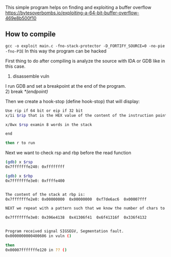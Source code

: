 This simple program helps on finding and exploiting a buffer overflow https://bytesoverbombs.io/exploiting-a-64-bit-buffer-overflow-469e8b500f10

## How to compile
`gcc -o exploit main.c -fno-stack-protector -D_FORTIFY_SOURCE=0 -no-pie -fno-PIE`
In this way the program can be hacked

First thing to do after compiling is analyze the source with IDA or GDB like in this case.

1) disassemble vuln

I run GDB and set a breakpoint at the end of the program.	
2) break *\*(endpoint)*

Then we create a hook-stop (define hook-stop) that will display:
```sh
Use rip if 64 bit or eip if 32 bit
x/1i $rip that is the HEX value of the content of the instruction pointer 

x/8wx $rsp examin 8 words in the stack

end 

then r to run 
```
Next we want to check rsp and rbp before the read function
```bash
(gdb) x $rsp 
0x7fffffffe240:	0xffffffff

(gdb) x $rbp
0x7fffffffe3e0:	0xffffe400


The content of the stack at rbp is:
0x7fffffffe2e0:	0x00000000	0x00000000	0xf7de6ac6	0x00007fff

NEXT we repeat with a pattern such that we know the number of chars to use:

0x7fffffffe3e0:	0x396e4138	0x41306f41	0x6f41316f	0x336f4132


Program received signal SIGSEGV, Segmentation fault.
0x0000000000400606 in vuln ()

then 
0x00007fffffffe120 in ?? ()
```








